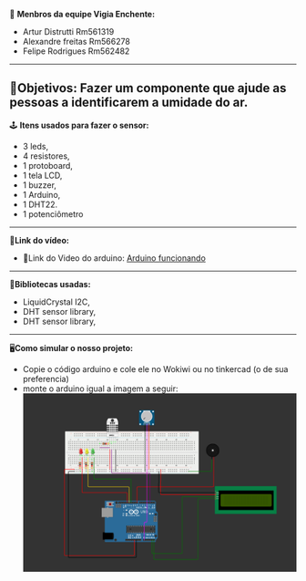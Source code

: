 🥸 **Menbros da equipe Vigia Enchente:**
 
- Artur Distrutti Rm561319
- Alexandre freitas Rm566278
- Felipe Rodrigues Rm562482

------------------------------------------------------------------------------------------------------------------------------------------
🎯**Objetivos:**
Fazer um componente que ajude as pessoas a identificarem a umidade do ar.
------------------------------------------------------------------------------------------------------------------------------------------
🕹️ **Itens usados para fazer o sensor:**
- 3 leds,
- 4 resistores,
- 1 protoboard,
- 1 tela LCD,
- 1 buzzer,
- 1 Arduino,
- 1 DHT22.
- 1 potenciômetro

------------------------------------------------------------------------------------------------------------------------------------------
🔗**Link do vídeo:**
- 🔗Link do Video do arduino: [Arduino funcionando](https://youtu.be/Axf5ff-B1kE)

------------------------------------------------------------------------------------------------------------------------------------------
📔**Bibliotecas usadas:**
- LiquidCrystal I2C,
- DHT sensor library,
- DHT sensor library,
------------------------------------------------------------------------------------------------------------------------------------------

🖥️**Como simular o nosso projeto:**
- Copie o código arduino e cole ele no Wokiwi ou no tinkercad (o de sua preferencia)
- monte o arduino igual a imagem a seguir:![Arduino](image.png)
